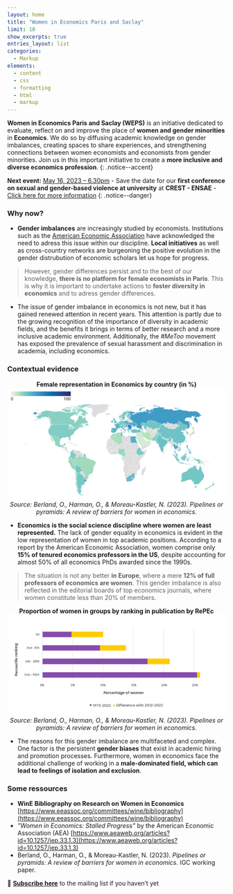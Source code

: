 ```yaml
---
layout: home
title: "Women in Economics Paris and Saclay"
limit: 10
show_excerpts: true
entries_layout: list
categories:
  - Markup
elements:
  - content
  - css
  - formatting
  - html
  - markup  
---
```



 **Women in Economics Paris and Saclay (WEPS)** is an initiative dedicated to evaluate, reflect on and improve the place of **women and gender minorities** in **Economics**. We do so by diffusing academic knowledge on gender imbalances, creating spaces to share experiences, and strengthening connections between women economists and economists from gender minorities. Join us in this important initiative to create a **more inclusive and diverse economics profession**.
{: .notice--accent}

**Next event:** <ins>May 16, 2023 – 6.30pm</ins> - Save the date for our **first conference on sexual and gender-based violence at university** at **CREST - ENSAE** - [Click here for more information](https://elasskenza.github.io/WEPS_2/events/)
{: .notice--danger}

 
### Why now? 
 
  * **Gender imbalances** are increasingly studied by economists. Institutions such as the [American Economic Association](https://www.aeaweb.org/about-aea/committees/cswep) have acknowledged the need to adress this issue within our discipline. **Local initiatives** as well as cross-country networks are burgeoning the positive evolution in the gender distrubution of economic scholars let us hope for progress. 


> However, gender differences persist and to the best of our knowledge, **there is no platform for female economists in Paris**. This is why it is important to undertake actions to **foster diversity in economics** and to adress gender differences. 


  * The issue of gender imbalance in economics is not new, but it has gained renewed attention in recent years. This attention is partly due to the growing recognition of the importance of diversity in academic fields, and the benefits it brings in terms of better research and a more inclusive academic environment. Additionally, the *#MeToo* movement has exposed the prevalence of sexual harassment and discrimination in academia, including economics.

### Contextual evidence


<p align="center">
  <strong>Female representation in Economics by country (in %)</strong>
  <img src="assets/map.png" alt="Map">
  <br>
  <em> Source: Berland, O., Harman, O., & Moreau-Kastler, N. (2023). Pipelines or pyramids: A review of barriers for women in economics.</em>
</p>

  * **Economics is the social science discipline where women are least represented.** The lack of gender equality in economics is evident in the low representation of women in top academic positions. According to a report by the American Economic Association, women comprise only **15% of tenured economics professors in the US**, despite accounting for almost 50% of all economics PhDs awarded since the 1990s. 

> The situation is not any better **in Europe**, where a mere **12% of full professors of economics are women**. This gender imbalance is also reflected in the editorial boards of top economics journals, where women constitute less than 20% of members.

<p align="center">
 <strong>Proportion of women in groups by ranking in publication by RePEc</strong>
    <br>
  <img src="assets/graph.png" alt="graph">
  <br>
  <em> Source:  Berland, O., Harman, O., & Moreau-Kastler, N. (2023). Pipelines or pyramids: A review of barriers for women in economics.</em> 
</p>

  * The reasons for this gender imbalance are multifaceted and complex. One factor is the persistent **gender biases** that exist in academic hiring and promotion processes. Furthermore, women in economics face the additional challenge of working in a **male-dominated field, which can lead to feelings of isolation and exclusion**.

### Some ressources

  - **WinE Bibliography on Research on Women in Economics** [https://www.eeassoc.org/committees/wine/bibliography](https://www.eeassoc.org/committees/wine/bibliography)
  - *"Women in Economics: Stalled Progress"* by the American Economic Association (AEA) [https://www.aeaweb.org/articles?id=10.1257/jep.33.1.3](https://www.aeaweb.org/articles?id=10.1257/jep.33.1.3)
  - Berland, O., Harman, O., & Moreau-Kastler, N. (2023). *Pipelines or pyramids: A review of barriers for women in economics.* IGC working paper.


🔔 **[Subscribe here](https://docs.google.com/forms/d/e/1FAIpQLSeGiRvHdq-_eL7PFWXI0oLYUMBkaFyGqTRAAOTwU-b3aM3PBg/viewform)** to the mailing list if you haven’t yet

 


